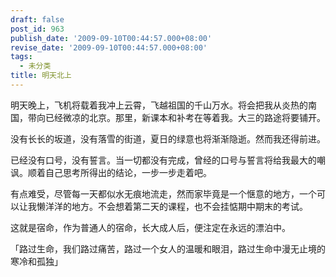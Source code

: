 ```yaml
---
draft: false
post_id: 963
publish_date: '2009-09-10T00:44:57.000+08:00'
revise_date: '2009-09-10T00:44:57.000+08:00'
tags:
  - 未分类
title: 明天北上
---
```


明天晚上，飞机将载着我冲上云霄，飞越祖国的千山万水。将会把我从炎热的南国，带向已经微凉的北京。那里，新课本和补考在等着我。大三的路途将要铺开。

没有长长的坂道，没有落雪的街道，夏日的绿意也将渐渐隐逝。然而我还得前进。

已经没有口号，没有誓言。当一切都没有完成，曾经的口号与誓言将给我最大的嘲讽。顺着自己思考所得出的结论，一步一步走着吧。

有点难受，尽管每一天都似水无痕地流走，然而家毕竟是一个惬意的地方，一个可以让我懒洋洋的地方。不会想着第二天的课程，也不会挂惦期中期末的考试。

这就是宿命，作为普通人的宿命，长大成人后，便注定在永远的漂泊中。

「路过生命，我们路过痛苦，路过一个女人的温暖和眼泪，路过生命中漫无止境的寒冷和孤独」
